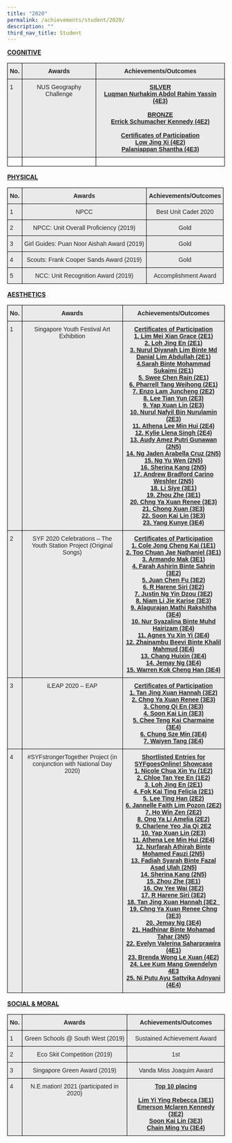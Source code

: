 ```yaml
---
title: "2020"
permalink: /achievements/student/2020/
description: ""
third_nav_title: Student
---
```

<u>**COGNITIVE**</u>
<style type="text/css">
.tg  {border-collapse:collapse;border-spacing:0;}
.tg td{border-color:black;border-style:solid;border-width:1px;font-family:Arial, sans-serif;font-size:14px;
  overflow:hidden;padding:10px 5px;word-break:normal;}
.tg th{border-color:black;border-style:solid;border-width:1px;font-family:Arial, sans-serif;font-size:14px;
  font-weight:normal;overflow:hidden;padding:10px 5px;word-break:normal;}
.tg .tg-n4qt{background-color:#EAEAEA;color:#222;font-weight:bold;text-align:center;vertical-align:top}
.tg .tg-y7qa{background-color:#EAEAEA;color:#222;text-align:left;vertical-align:top}
.tg .tg-ii8k{background-color:#EAEAEA;color:#222;text-align:center;vertical-align:top}
.tg .tg-i8ej{background-color:#EAEAEA;color:#222;font-weight:bold;text-align:center;text-decoration:underline;vertical-align:top}
.tg .tg-0lax{text-align:left;vertical-align:top}
</style>
<table class="tg">
<thead>
  <tr>
    <th class="tg-n4qt">No.</th>
    <th class="tg-n4qt">Awards</th>
    <th class="tg-n4qt">Achievements/Outcomes</th>
  </tr>
</thead>
<tbody>
  <tr>
    <td class="tg-y7qa">1</td>
    <td class="tg-ii8k">NUS Geography Challenge</td>
    <td class="tg-i8ej">SILVER<br>Luqman Nurhakim Abdol Rahim Yassin (4E3)<br><br>BRONZE<br>Errick Schumacher Kennedy (4E2)<br><br>Certificates of Participation<br>Low Jing Xi (4E2)<br>Palaniappan Shantha (4E3)</td>
  </tr>
  <tr>
    <td class="tg-0lax"></td>
    <td class="tg-0lax"></td>
    <td class="tg-0lax"></td>
  </tr>
</tbody>
</table>

<u>**PHYSICAL**</u>
<style type="text/css">
.tg  {border-collapse:collapse;border-spacing:0;}
.tg td{border-color:black;border-style:solid;border-width:1px;font-family:Arial, sans-serif;font-size:14px;
  overflow:hidden;padding:10px 5px;word-break:normal;}
.tg th{border-color:black;border-style:solid;border-width:1px;font-family:Arial, sans-serif;font-size:14px;
  font-weight:normal;overflow:hidden;padding:10px 5px;word-break:normal;}
.tg .tg-n4qt{background-color:#EAEAEA;color:#222;font-weight:bold;text-align:center;vertical-align:top}
.tg .tg-y7qa{background-color:#EAEAEA;color:#222;text-align:left;vertical-align:top}
.tg .tg-ii8k{background-color:#EAEAEA;color:#222;text-align:center;vertical-align:top}
</style>
<table class="tg">
<thead>
  <tr>
    <th class="tg-n4qt">No.</th>
    <th class="tg-n4qt">Awards</th>
    <th class="tg-n4qt">Achievements/Outcomes</th>
  </tr>
</thead>
<tbody>
  <tr>
    <td class="tg-y7qa">1</td>
    <td class="tg-ii8k">NPCC</td>
    <td class="tg-ii8k">Best Unit Cadet 2020</td>
  </tr>
  <tr>
    <td class="tg-y7qa">2</td>
    <td class="tg-ii8k">NPCC: Unit Overall Proficiency (2019)</td>
    <td class="tg-ii8k">Gold</td>
  </tr>
  <tr>
    <td class="tg-y7qa">3</td>
    <td class="tg-ii8k">Girl Guides: Puan Noor Aishah Award (2019)</td>
    <td class="tg-ii8k">Gold</td>
  </tr>
  <tr>
    <td class="tg-y7qa">4</td>
    <td class="tg-ii8k">Scouts: Frank Cooper Sands Award (2019)</td>
    <td class="tg-ii8k">Gold</td>
  </tr>
  <tr>
    <td class="tg-y7qa">5</td>
    <td class="tg-ii8k">NCC: Unit Recognition Award (2019)</td>
    <td class="tg-ii8k">Accomplishment Award</td>
  </tr>
</tbody>
</table>

<u>**AESTHETICS**</u>
<style type="text/css">
.tg  {border-collapse:collapse;border-spacing:0;}
.tg td{border-color:black;border-style:solid;border-width:1px;font-family:Arial, sans-serif;font-size:14px;
  overflow:hidden;padding:10px 5px;word-break:normal;}
.tg th{border-color:black;border-style:solid;border-width:1px;font-family:Arial, sans-serif;font-size:14px;
  font-weight:normal;overflow:hidden;padding:10px 5px;word-break:normal;}
.tg .tg-n4qt{background-color:#EAEAEA;color:#222;font-weight:bold;text-align:center;vertical-align:top}
.tg .tg-y7qa{background-color:#EAEAEA;color:#222;text-align:left;vertical-align:top}
.tg .tg-ii8k{background-color:#EAEAEA;color:#222;text-align:center;vertical-align:top}
.tg .tg-i8ej{background-color:#EAEAEA;color:#222;font-weight:bold;text-align:center;text-decoration:underline;vertical-align:top}
</style>
<table class="tg">
<thead>
  <tr>
    <th class="tg-n4qt">No.</th>
    <th class="tg-n4qt">Awards</th>
    <th class="tg-n4qt">Achievements/Outcomes</th>
  </tr>
</thead>
<tbody>
  <tr>
    <td class="tg-y7qa">1</td>
    <td class="tg-ii8k">Singapore Youth Festival Art Exhibition</td>
    <td class="tg-i8ej">Certificates of Participation<br>1. Lim Mei Xian Grace (2E1)<br>2. Loh Jing En (2E1)<br>3. Nurul Diyanah Lim Binte Md Danial Lim Abdullah (2E1)<br>4.Sarah Binte Mohammad Sukaimi (2E1)<br>5. Swee Chen Rain (2E1)<br>6. Pharrell Tang Weihong (2E1)<br>7. Enzo Lam Juncheng (2E2)<br>8. Lee Tian Yun (2E3)<br>9. Yap Xuan Lin (2E3)<br>10. Nurul Nafyil Bin Nurulamin (2E3)<br>11. Athena Lee Min Hui (2E4)<br>12. Kylie Llena Singh (2E4)<br>13. Audy Amez Putri Gunawan (2N5)<br>14. Ng Jaden Arabella Cruz (2N5)<br>15. Ng Yu Wen (2N5)<br>16. Sherina Kang (2N5)<br>17. Andrew Bradford Carino Weshler (2N5)<br>18. Li Siye (3E1)<br>19. Zhou Zhe (3E1)<br>20. Chng Ya Xuan Renee (3E3)<br>21. Chong Xuan (3E3)<br>22. Soon Kai Lin (3E3)<br>23. Yang Kunye (3E4)</td>
  </tr>
  <tr>
    <td class="tg-y7qa">2</td>
    <td class="tg-ii8k">SYF 2020 Celebrations – The Youth Station Project (Original Songs)</td>
    <td class="tg-i8ej">Certificates of Participation<br>1. Cole Jong Cheng Kai (1E1)<br>2.  Too Chuan Jae Nathaniel (3E1)<br>3. Armando Mak (3E1)<br>4. Farah Ashirin Binte Sahrin (3E2)<br>5. Juan Chen Fu (3E2)<br>6. R Harene Siri (3E2)<br>7. Justin Ng Yin Dzou (3E2)<br>8. Niam Li Jie Karise (3E3)<br>9. Alagurajan Mathi Rakshitha (3E4)<br>10. Nur Syazalina Binte Muhd Hairizam (3E4)<br>11. Agnes Yu Xin Yi (3E4)<br>12. Zhainambu Beevi Binte Khalil Mahmud (3E4)<br>13. Chang Huixin (3E4)<br>14.  Jemay Ng (3E4)<br>15. Warren Kok Cheng Han (3E4)</td>
  </tr>
  <tr>
    <td class="tg-y7qa">3</td>
    <td class="tg-ii8k">iLEAP 2020 – EAP</td>
    <td class="tg-i8ej">Certificates of Participation<br>1. Tan Jing Xuan Hannah (3E2)<br>2. Chng Ya Xuan Renee (3E3)<br>3. Chong Qi En (3E3)<br>4. Soon Kai Lin (3E3)<br>5. Chee Teng Kai Charmaine (3E4)<br>6. Chung Sze Min (3E4)<br>7. Waiyen Tang (3E4)</td>
  </tr>
  <tr>
    <td class="tg-y7qa">4</td>
    <td class="tg-ii8k">#SYFstrongerTogether Project (in conjunction with National Day 2020)</td>
    <td class="tg-i8ej">Shortlisted Entries for SYFgoesOnline! Showcase<br>1. Nicole Chua Xin Yu (1E2)<br>2. Chloe Tan Yee En (1E2)<br>3. Loh Jing En (2E1)<br>4. Fok Kai Ting Felicia (2E1)<br>5. Lee Ting Han (2E2)<br>6. Jannelle Faith Lim Pozon (2E2)<br>7. Ho Win Zen (2E2)<br>8. Ong Ya Li Amelia (2E2)<br>9. Charlene Yeo Jia Qi 2E2<br>10. Yap Xuan Lin (2E3)<br>11. Athena Lee Min Hui (2E4)<br>12. Nurfarah Athirah Binte Mohamed Fauzi (2N5)<br>13. Fadiah Syarah Binte Fazal Asad Ulah (2N5)<br>14. Sherina Kang (2N5)<br>15. Zhou Zhe (3E1)<br>16. Ow Yee Wai (3E2)<br>17. R Harene Siri (3E2)<br>18. Tan Jing Xuan Hannah (3E2_<br>19. Chng Ya Xuan Renee Chng (3E3)<br>20. Jemay Ng (3E4)<br>21. Hadhinar Binte Mohamad Tahar (3N5)<br>22. Evelyn Valerina Saharprawira (4E1)<br>23. Brenda Wong Le Xuan (4E2)<br>24. Lee Kum Mang Gwendelyn 4E3<br>25. Ni Putu Ayu Sattvika Adnyani (4E4)</td>
  </tr>
</tbody>
</table>

<u>**SOCIAL & MORAL**</u>

<style type="text/css">
.tg  {border-collapse:collapse;border-spacing:0;}
.tg td{border-color:black;border-style:solid;border-width:1px;font-family:Arial, sans-serif;font-size:14px;
  overflow:hidden;padding:10px 5px;word-break:normal;}
.tg th{border-color:black;border-style:solid;border-width:1px;font-family:Arial, sans-serif;font-size:14px;
  font-weight:normal;overflow:hidden;padding:10px 5px;word-break:normal;}
.tg .tg-n4qt{background-color:#EAEAEA;color:#222;font-weight:bold;text-align:center;vertical-align:top}
.tg .tg-y7qa{background-color:#EAEAEA;color:#222;text-align:left;vertical-align:top}
.tg .tg-ii8k{background-color:#EAEAEA;color:#222;text-align:center;vertical-align:top}
.tg .tg-i8ej{background-color:#EAEAEA;color:#222;font-weight:bold;text-align:center;text-decoration:underline;vertical-align:top}
</style>
<table class="tg">
<thead>
  <tr>
    <th class="tg-n4qt">No.</th>
    <th class="tg-n4qt">Awards</th>
    <th class="tg-n4qt">Achievements/Outcomes</th>
  </tr>
</thead>
<tbody>
  <tr>
    <td class="tg-y7qa">1</td>
    <td class="tg-ii8k">Green Schools @ South West (2019)</td>
    <td class="tg-ii8k">Sustained Achievement Award</td>
  </tr>
  <tr>
    <td class="tg-y7qa">2</td>
    <td class="tg-ii8k">Eco Skit Competition (2019)</td>
    <td class="tg-ii8k">1st</td>
  </tr>
  <tr>
    <td class="tg-y7qa">3</td>
    <td class="tg-ii8k">Singapore Green Award (2019)</td>
    <td class="tg-ii8k">Vanda Miss Joaquim Award</td>
  </tr>
  <tr>
    <td class="tg-y7qa">4</td>
    <td class="tg-ii8k">N.E.mation! 2021 (participated in 2020)</td>
    <td class="tg-i8ej">Top 10 placing<br><br>Lim Yi Ying Rebecca (3E1)<br>Emerson Mclaren Kennedy (3E2)<br>Soon Kai Lin (3E3)<br>Chain Ming Yu (3E4)</td>
  </tr>
</tbody>
</table>